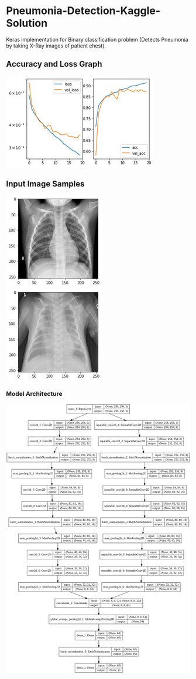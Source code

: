 # Pneumonia-Detection-Kaggle-Solution
 Keras implementation for Binary classification problem (Detects Pneumonia by taking X-Ray images of patient chest).


## Accuracy and Loss Graph
![Accuracy loss Graph](Samples/graph.png)

## Input Image Samples
![Img1](Samples/xray1.png)
![Img2](Samples/xray2.png)

### Model Architecture

![Model PNG](Samples/model.png)